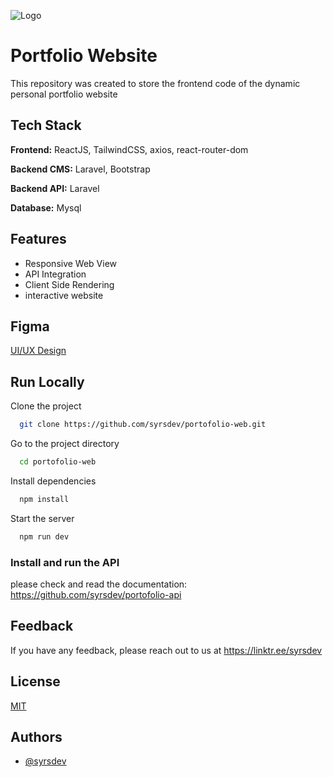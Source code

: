 
![Logo](https://github.com/syrsdev/portofolio-web/blob/main/public/assets/nataniel-purple.svg)


# Portfolio Website

This repository was created to store the frontend code of the dynamic personal portfolio website


## Tech Stack

**Frontend:** ReactJS, TailwindCSS, axios, react-router-dom

**Backend CMS:** Laravel, Bootstrap

**Backend API:** Laravel

**Database:** Mysql


## Features

- Responsive Web View
- API Integration
- Client Side Rendering
- interactive website


## Figma

[UI/UX Design](https://www.figma.com/design/DCIhmhiQ8q5m9K8QmsyqbX/portofolio-website?t=MmbhFCPUyxgvGDUs-0)


## Run Locally

Clone the project

```bash
  git clone https://github.com/syrsdev/portofolio-web.git
```

Go to the project directory

```bash
  cd portofolio-web
```

Install dependencies

```bash
  npm install
```

Start the server

```bash
  npm run dev
```

### Install and run the API

please check and read the documentation: https://github.com/syrsdev/portofolio-api


## Feedback

If you have any feedback, please reach out to us at https://linktr.ee/syrsdev


## License

[MIT](https://choosealicense.com/licenses/mit/)


## Authors

- [@syrsdev](https://www.github.com/syrsdev)


